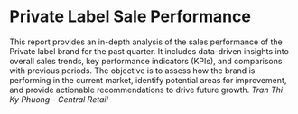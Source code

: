 # Private Label Sale Performance
This report provides an in-depth analysis of the sales performance of the Private label brand for the past quarter. It includes data-driven insights into overall sales trends, key performance indicators (KPIs), and comparisons with previous periods. The objective is to assess how the brand is performing in the current market, identify potential areas for improvement, and provide actionable recommendations to drive future growth.
*Tran Thi Ky Phuong - Central Retail*
